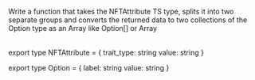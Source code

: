 Write a function that takes the NFTAttribute TS type, splits it into two separate groups and converts the returned data to two collections of the Option type as an Array like Option[] or Array<Option>

export type NFTAttribute = {
  trait_type: string
  value: string
}

export type Option = {
  label: string
  value: string
}